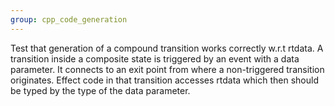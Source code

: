 ```yaml
---
group: cpp_code_generation
---
```

Test that generation of a compound transition works correctly w.r.t rtdata. A transition inside a composite state is triggered by an event with a data parameter. It connects to an exit point from where a non-triggered transition originates. Effect code in that transition accesses rtdata which then should be typed by the type of the data parameter.